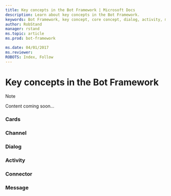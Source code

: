```yaml
---
title: Key concepts in the Bot Framework | Microsoft Docs
description: Learn about key concepts in the Bot Framework.
keywords: Bot Framework, key concept, core concept, dialog, activity, message, channel, connector
author: RobStand
manager: rstand
ms.topic: article
ms.prod: bot-framework

ms.date: 04/01/2017
ms.reviewer:
ROBOTS: Index, Follow
---
```


# Key concepts in the Bot Framework

> [!NOTE]
> Content coming soon...


### Cards
### Channel
### Dialog
### Activity
### Connector
### Message